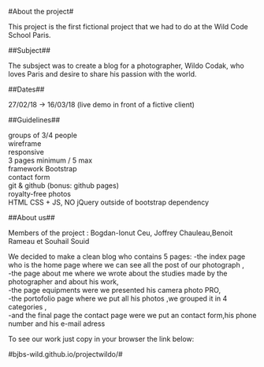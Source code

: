 ﻿#About the project#

This project is the first fictional project that we had to do at the Wild Code School Paris.

##Subject##

The subsject was to create a blog for a photographer, Wildo Codak, who loves Paris  and desire to share his passion with the world.

##Dates##

27/02/18 -> 16/03/18 (live demo in front of a fictive client)

##Guidelines##

groups of 3/4 people  
wireframe  
responsive  
3 pages minimum / 5 max  
framework Bootstrap  
contact form  
git & github (bonus: github pages)  
royalty-free photos  
HTML CSS + JS, NO jQuery outside of bootstrap dependency  

##About us##

Members of the project : Bogdan-Ionut Ceu, Joffrey Chauleau,Benoit Rameau et Souhail Souid

We decided to make a clean blog who contains 5 pages:
  -the index page who is the home page where we can see all the post of our photograph ,  
  -the page about me where we  wrote about the studies made by the photographer and about his work,  
  -the page equipments were we presented his camera photo PRO,  
  -the portofolio page where we put all his photos ,we grouped it in 4 categories ,  
  -and the final page the contact page were we put an contact form,his phone number and his e-mail adress  

To see our work just copy in your browser the link below: 
   
#bjbs-wild.github.io/projectwildo/#



